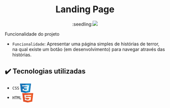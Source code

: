 <h1 align="center">Landing Page</h1>
<p align="center">:seedling:<img src="http://img.shields.io/static/v1?label=STATUS&message=EM%20DESENVOLVIMENTO&color=GREEN&style=for-the-badge"/>
</p>
Funcionalidade do projeto

- `Funcionalidade`: Apresentar uma página simples de histórias de terror, na qual existe um botão (em desenvolvimento) para navegar através das histórias.

## ✔️ Tecnologias utilizadas

- ``CSS``<img align="center" alt="CSS" height="30" width="40" src="https://raw.githubusercontent.com/devicons/devicon/master/icons/css3/css3-original.svg">
- ``HTML``<img align="center" alt="HTML" height="30" width="40" src="https://raw.githubusercontent.com/devicons/devicon/master/icons/html5/html5-original.svg">
<h2 align="center"></h2>
